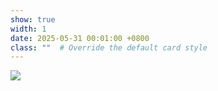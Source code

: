 ```yaml
---
show: true
width: 1
date: 2025-05-31 00:01:00 +0800
class: ""  # Override the default card style
---
```

<div>
<img src="{{ 'assets/images/badges/RobAI-Lab.png' | relative_url }}" class="img-fluid rounded" >
</div>